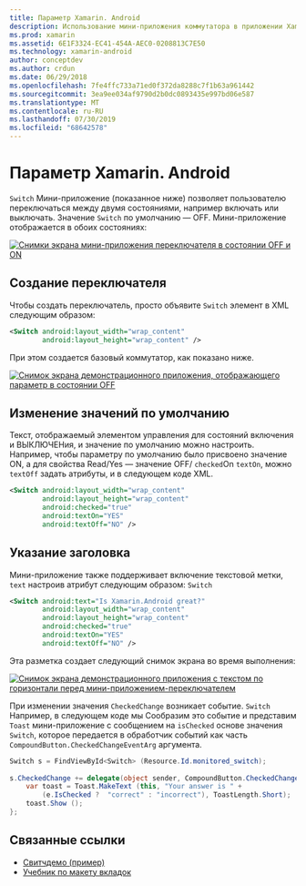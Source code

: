 ```yaml
---
title: Параметр Xamarin. Android
description: Использование мини-приложения коммутатора в приложении Xamarin. Android
ms.prod: xamarin
ms.assetid: 6E1F3324-EC41-454A-AEC0-0208813C7E50
ms.technology: xamarin-android
author: conceptdev
ms.author: crdun
ms.date: 06/29/2018
ms.openlocfilehash: 7fe4ffc733a71ed0f372da8288c7f1b63a961442
ms.sourcegitcommit: 3ea9ee034af9790d2b0dc0893435e997bd06e587
ms.translationtype: MT
ms.contentlocale: ru-RU
ms.lasthandoff: 07/30/2019
ms.locfileid: "68642578"
---
```

# <a name="xamarinandroid-switch"></a>Параметр Xamarin. Android

`Switch` Мини-приложение (показанное ниже) позволяет пользователю переключаться между двумя состояниями, например включать или выключать. Значение `Switch` по умолчанию — OFF. Мини-приложение отображается в обоих состояниях:

[![Снимки экрана мини-приложения переключателя в состоянии OFF и ON](switch-images/16-switch-onoff.png)](switch-images/16-switch-onoff.png#lightbox)

## <a name="creating-a-switch"></a>Создание переключателя

Чтобы создать переключатель, просто объявите `Switch` элемент в XML следующим образом:

```xml
<Switch android:layout_width="wrap_content"
        android:layout_height="wrap_content" />
```

При этом создается базовый коммутатор, как показано ниже.

[![Снимок экрана демонстрационного приложения, отображающего параметр в состоянии OFF](switch-images/07-switch.png)](switch-images/07-switch.png#lightbox)

## <a name="changing-default-values"></a>Изменение значений по умолчанию

Текст, отображаемый элементом управления для состояний включения и ВЫКЛЮЧЕНия, и значение по умолчанию можно настроить. Например, чтобы параметру по умолчанию было присвоено значение ON, а для свойства Read/Yes — значение OFF/ `checked`On `textOn`, можно `textOff` задать атрибуты, и в следующем коде XML.

```xml
<Switch android:layout_width="wrap_content"
        android:layout_height="wrap_content"
        android:checked="true"
        android:textOn="YES"
        android:textOff="NO" />
```



## <a name="providing-a-title"></a>Указание заголовка

Мини-приложение также поддерживает включение текстовой метки, `text` настроив атрибут следующим образом: `Switch`

```xml
<Switch android:text="Is Xamarin.Android great?"
        android:layout_width="wrap_content"
        android:layout_height="wrap_content"
        android:checked="true"
        android:textOn="YES"
        android:textOff="NO" />
```

Эта разметка создает следующий снимок экрана во время выполнения:

[![Снимок экрана демонстрационного приложения с текстом по горизонтали перед мини-приложением-переключателем](switch-images/08-switch.png)](switch-images/08-switch.png#lightbox)

При изменении значения `CheckedChange` возникает событие. `Switch`
Например, в следующем коде мы Сообразим это событие и представим `Toast` мини-приложение с сообщением на `isChecked` основе значения `Switch`, которое передается в обработчик событий как часть `CompoundButton.CheckedChangeEventArg` аргумента.

```csharp
Switch s = FindViewById<Switch> (Resource.Id.monitored_switch);
           
s.CheckedChange += delegate(object sender, CompoundButton.CheckedChangeEventArgs e) {
    var toast = Toast.MakeText (this, "Your answer is " +
        (e.IsChecked ?  "correct" : "incorrect"), ToastLength.Short);
    toast.Show ();
};
```


## <a name="related-links"></a>Связанные ссылки

- [Свитчдемо (пример)](https://docs.microsoft.com/samples/xamarin/monodroid-samples/switchdemo)
- [Учебник по макету вкладок](~/android/user-interface/layouts/tab-layout/index.md)
